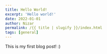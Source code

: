 ```yaml
---
title: Hello World!
excerpt: 'Hello world!'
date: 2022-01-01
author: Nizar
permalink: /{{ title | slugify }}/index.html
tags: [general]
---
```

This is my first blog post! :)
